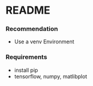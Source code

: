 # README

### Recommendation

- Use a venv Environment

### Requirements

- install pip
- tensorflow, numpy, matlibplot
